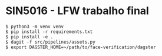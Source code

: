 # SIN5016 - LFW trabalho final

```
$ python3 -m venv venv
$ pip install -r requirements.txt
$ pip install -e .
$ dagit -f src/pipelines/assets.py
$ export DAGSTER_HOME=~/path/to/face-verification/dagster
```